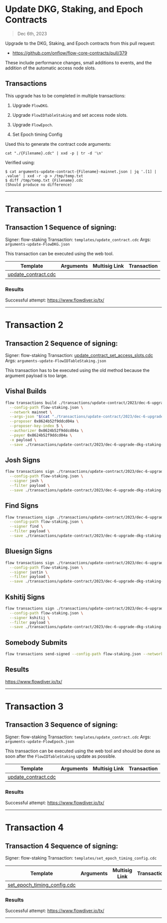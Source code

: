 # Update DKG, Staking, and Epoch Contracts

> Dec 6th, 2023

Upgrade to the DKG, Staking, and Epoch contracts from this pull request:

- https://github.com/onflow/flow-core-contracts/pull/379

These include performance changes, small additions to events, and the addition of the automatic access node slots. 

## Transactions

This upgrade has to be completed in multiple transactions:

1. Upgrade `FlowDKG`.

2. Upgrade `FlowIDTableStaking` and set access node slots.

3. Upgrade `FlowEpoch`.

4. Set Epoch timing Config

Used this to generate the contract code arguments:

`cat "./{Filename}.cdc" | xxd -p | tr -d '\n'`

Verified using:
```
$ cat arguments-update-contract-{Filename}-mainnet.json | jq '.[1] | .value' | xxd -r -p > /tmp/temp.txt
$ diff /tmp/temp.txt {Filename}.cdc
(Should produce no difference)
```
___

# Transaction 1

## Transaction 1 Sequence of signing: 

Signer: flow-staking
Transaction: `templates/update_contract.cdc`
Args: `arguments-update-FlowDKG.json`

This transaction can be executed using the web tool.

| Template                                                             | Arguments | Multisig Link   | Transaction |
|----------------------------------------------------------------------|---        |---              |---          |
| [update_contract.cdc](../../../../templates/update_contract.cdc) |  | | |


### Results

Successful attempt:
https://www.flowdiver.io/tx/

___

# Transaction 2

## Transaction 2 Sequence of signing:

Signer: flow-staking
Transaction: [update_contract_set_access_slots.cdc](update_contract_set_access_slots.cdc)
Args: `arguments-update-FlowIDTableStaking.json`

This transaction has to be executed using the old method because the argument payload is too large.

## Vishal Builds

```sh
flow transactions build ./transactions/update-contract/2023/dec-6-upgrade-dkg-staking-epoch/update_contract_set_access_slots.cdc \
  --config-path flow-staking.json \
  --network mainnet \
  --args-json "$(cat "./transactions/update-contract/2023/dec-6-upgrade-dkg-staking-epoch/arguments-update-FlowIDTableStaking.json")" \
  --proposer 0x8624b52f9ddcd04a \
  --proposer-key-index 5 \
  --authorizer 0x8624b52f9ddcd04a \
  --payer 0x8624b52f9ddcd04a \
  -x payload \
  --save ./transactions/update-contract/2023/dec-6-upgrade-dkg-staking-epoch/flow-id-table-staking-contract-upgrade-dec-6-unsigned.rlp
```

## Josh Signs

```sh
flow transactions sign ./transactions/update-contract/2023/dec-6-upgrade-dkg-staking-epoch/flow-id-table-staking-contract-upgrade-dec-6-unsigned.rlp \
  --config-path flow-staking.json \
  --signer josh \
  --filter payload \
  --save ./transactions/update-contract/2023/dec-6-upgrade-dkg-staking-epoch/flow-id-table-staking-contract-upgrade-dec-6-sig-1.rlp
```

## Find Signs

```sh
flow transactions sign ./transactions/update-contract/2023/dec-6-upgrade-dkg-staking-epoch/flow-id-table-staking-contract-upgrade-dec-6-sig-1.rlp \
  --config-path flow-staking.json \
  --signer find \
  --filter payload \
  --save ./transactions/update-contract/2023/dec-6-upgrade-dkg-staking-epoch/flow-id-table-staking-contract-upgrade-dec-6-sig-2.rlp
```

## Bluesign Signs

```sh
flow transactions sign ./transactions/update-contract/2023/dec-6-upgrade-dkg-staking-epoch/flow-id-table-staking-contract-upgrade-dec-6-sig-2.rlp \
  --config-path flow-staking.json \
  --signer justin \
  --filter payload \
  --save ./transactions/update-contract/2023/dec-6-upgrade-dkg-staking-epoch/flow-id-table-staking-contract-upgrade-dec-6-sig-3.rlp
```

## Kshitij Signs

```sh
flow transactions sign ./transactions/update-contract/2023/dec-6-upgrade-dkg-staking-epoch/flow-id-table-staking-contract-upgrade-dec-6-sig-3.rlp \
  --config-path flow-staking.json \
  --signer kshitij \
  --filter payload \
  --save ./transactions/update-contract/2023/dec-6-upgrade-dkg-staking-epoch/flow-id-table-staking-contract-upgrade-dec-6-sig-4.rlp
```

## Somebody Submits

```sh
flow transactions send-signed --config-path flow-staking.json --network mainnet ./transactions/update-contract/2023/dec-6-upgrade-dkg-staking-epoch/flow-id-table-staking-contract-upgrade-dec-6-sig-4.rlp
```

## Results

https://www.flowdiver.io/tx/

___

# Transaction 3

## Transaction 3 Sequence of signing: 

Signer: flow-staking
Transaction: `templates/update_contract.cdc`
Args: `arguments-update-FlowEpoch.json`

This transaction can be executed using the web tool and should be done as soon after
the `FlowIDTableStaking` update as possible.

| Template                                                             | Arguments | Multisig Link   | Transaction |
|----------------------------------------------------------------------|---        |---              |---          |
| [update_contract.cdc](../../../../templates/update_contract.cdc) |  | | |


### Results

Successful attempt:
https://www.flowdiver.io/tx/

___

# Transaction 4

## Transaction 4 Sequence of signing: 

Signer: flow-staking
Transaction: `templates/set_epoch_timing_config.cdc`

| Template                                                             | Arguments | Multisig Link   | Transaction |
|----------------------------------------------------------------------|---        |---              |---          |
| [set_epoch_timing_config.cdc](../../../../templates/set_epoch_timing_config.cdc) |  | | |


### Results

Successful attempt:
https://www.flowdiver.io/tx/

___